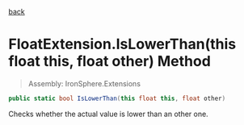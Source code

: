 ﻿

[back](/IronSphere.Extensions/types/FloatExtension)

# FloatExtension.IsLowerThan(this float this, float other) Method

> Assembly: IronSphere.Extensions

```csharp
public static bool IsLowerThan(this float this, float other)
```

Checks whether the actual value is lower than an other one.

 